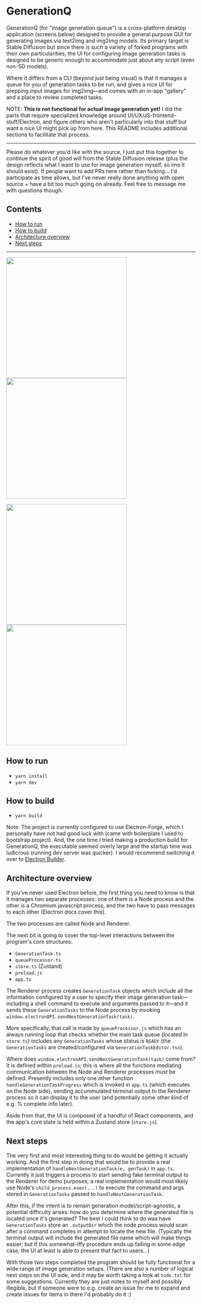 # GenerationQ
GenerationQ (for "image generation queue") is a cross-platform desktop application (screens below) designed to provide a general purpose GUI for generating images via text2img and img2img models. Its primary target is Stable Diffusion but since there is such a variety of forked programs with their own particularities, the UI for configuring image generation tasks is designed to be generic enough to accommodate just about any script (even non-SD models).

Where it differs from a CLI (beyond just being visual) is that it manages a queue for you of generation tasks to be run, and gives a nice UI for prepping input images for img2img—and comes with an in-app "gallery" and a place to review completed tasks.

NOTE: **This is not functional for actual image generation yet!** I did the parts that require specialized knowledge around UI/UX/JS-frontend-stuff/Electron, and figure others who aren't particularly into that stuff but want a nice UI might pick up from here. This README includes additional sections to facilitate that process.

----

Please do whatever you'd like with the source, I just put this together to continue the spirit of good will from the Stable Diffusion release (plus the design reflects what I want to use for image generation myself, so imo it should exist). If people want to add PRs here rather than forking... I'd participate as time allows, but I've never really done anything with open source + have a bit too much going on already. Feel free to message me with questions though.

## Contents
- [How to run](#run)
- [How to build](#build)
- [Architecture overview](#architecture)
- [Next steps](#next_steps)

----

<img src="https://user-images.githubusercontent.com/3360318/190360594-ca0e7da6-0a02-4160-aeb6-d920e15bdb8c.png" width="320"/>    <img src="https://user-images.githubusercontent.com/3360318/190360611-a55b3fe6-4959-444f-bb73-76ab8c43b2ba.png" width="320"/>

<img src="https://user-images.githubusercontent.com/3360318/190360618-95046e36-9c42-4bbb-b68b-fb915bcec61f.png" width="320"/>  <img src="https://user-images.githubusercontent.com/3360318/190360623-0125482d-5c86-497d-a82c-05b5684cefac.png" width="320"/>

<a name="run"/>

## How to run

- `yarn install`
- `yarn dev`

<a name="build"/>

## How to build

- `yarn build`

Note: The project is currently configured to use Electron-Forge, which I personally have not had good luck with (came with boilerplate I used to bootstrap project). And, the one time I tried making a production build for GenerationQ, the executable seemed overly large and the startup time was ludicrous (running dev server was quicker). I would recommend switching it over to [Electron Builder](https://www.electron.build/).

<a name="architecture"/>

## Architecture overview

If you've never used Electron before, the first thing you need to know is that it manages two separate processes: one of them is a Node process and the other is a Chromium javascript process, and the two have to pass messages to each other (Electron docs cover this).

The two processes are called Node and Renderer.

The next bit is going to cover the top-level interactions between the program's core structures:
- `GenerationTask.ts`
- `queueProcessor.ts`
- `store.ts` (Zustand)
- `preload.js`
- `app.ts`

The Renderer process creates `GenerationTask` objects which include all the information configured by a user to specify their image generation task—including a shell command to execute and arguments passed to it—and it sends these `GenerationTasks` to the Node process by invoking `window.electronAPI.sendNextGenerationTask(task)`.

More specifically, that call is made by `queueProcessor.js` which has an always running loop that checks whether the main task queue (located in `store.ts`) includes any `GenerationTasks` whose status is `READY` (the `GenerationTasks` are created/configured via `GenerationTaskEditor.tsx`).

Where does `window.electronAPI.sendNextGenerationTask(task)` come from? It is defined within `preload.js`; this is where all the functions mediating communication between the Node and Renderer processes must be defined. Presently includes only one other function `handleGenerationTaskProgress` which is invoked in `app.ts` (which executes on the Node side), sending accummulated terminal output to the Renderer process so it can display it to the user (and potentially some other kind of e.g. % complete info later).

Aside from that, the UI is composed of a handful of React components, and the app's core state is held within a Zustand store (`store.js`).

<a name="next_steps"/>

## Next steps

The very first and most interesting thing to do would be getting it actually working. And the first step in doing that would be to provide a real implementation of `handleNextGenerationTask(e, genTask)` in `app.ts`. Currently it just triggers a process to start sending fake terminal output to the Renderer for demo purposes; a real implementation would most likely use Node's `child_process.exec(...)` to execute the command and args stored in `GenerationTasks` passed to `handleNextGenerationTask`.

After this, if the intent is to remain generation model/script-agnostic, a potential difficulty arises: how do you determine where the generated file is located once it's generated? The best I could think to do was have `GenerationTasks` store an `.outputDir` which the node process would scan after a command completes in attempt to locate the new file. (Typically the terminal output will include the generated file name which will make things easier; but if this somewhat-iffy procedure ends up failing in some edge case, the UI at least is able to present that fact to users...)

With those two steps completed the program should be fully functional for a wide range of image generation setups. (There are also a number of logical next steps on the UI side, and it may be worth taking a look at `todo.txt` for some suggestions. Currently they are just notes to myself and possibly illegible, but if someone were to e.g. create an issue for me to expand and create issues for items in there I'd probably do it :)
